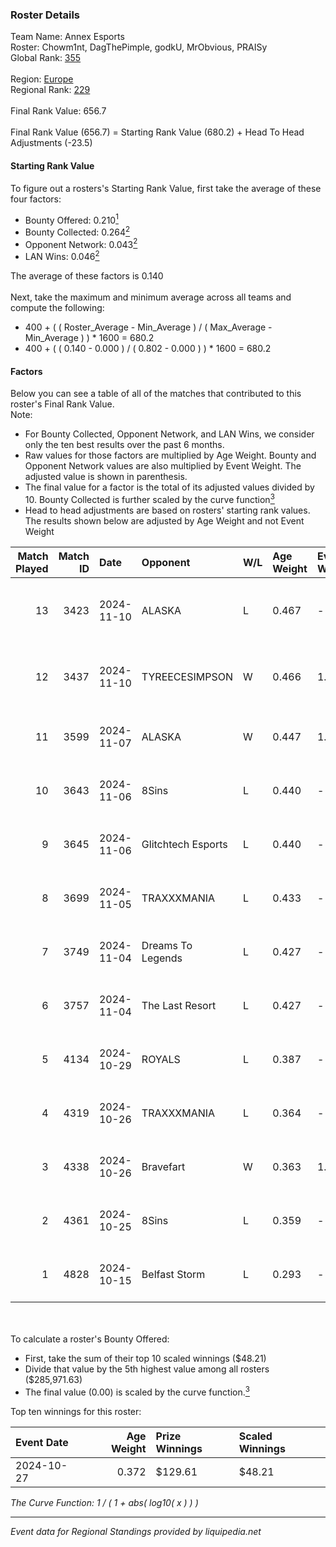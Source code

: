 ### Roster Details<br />
Team Name: Annex Esports<br />
Roster: Chowm1nt, DagThePimple, godkU, MrObvious, PRAISy<br />
Global Rank: [355](../../standings_global_2025_02_28.md)<br />
<br />
Region: [Europe]( ../../standings_europe_2025_02_28.md)<br />
Regional Rank: [229]( ../../standings_europe_2025_02_28.md)<br />
<br />
Final Rank Value:  656.7<br />
<br />
Final Rank Value (656.7) = Starting Rank Value (680.2) + Head To Head Adjustments (-23.5)<br />

#### Starting Rank Value<br />
To figure out a rosters's Starting Rank Value, first take the average of these four factors:<br />
- Bounty Offered: 0.210[<sup>1</sup>](#table2)
- Bounty Collected: 0.264[<sup>2</sup>](#table1)
- Opponent Network: 0.043[<sup>2</sup>](#table1)
- LAN Wins: 0.046[<sup>2</sup>](#table1)

The average of these factors is 0.140<br />
<br />
Next, take the maximum and minimum average across all teams and compute the following:<br />
- 400 + ( ( Roster_Average - Min_Average ) / ( Max_Average - Min_Average ) ) * 1600 = 680.2
- 400 + ( ( 0.140 - 0.000 ) / ( 0.802 - 0.000 ) ) * 1600 = 680.2


#### Factors<br />
Below you can see a table of all of the matches that contributed to this roster's Final Rank Value.<br />
Note:<br />

- For Bounty Collected, Opponent Network, and LAN Wins, we consider only the ten best results over the past 6 months.
- Raw values for those factors are multiplied by Age Weight. Bounty and Opponent Network values are also multiplied by Event Weight. The adjusted value is shown in parenthesis.
- The final value for a factor is the total of its adjusted values divided by 10. Bounty Collected is further scaled by the curve function[<sup>3</sup>](#curveFunction)
- Head to head adjustments are based on rosters' starting rank values. The results shown below are adjusted by Age Weight and not Event Weight
<span id="table1"></span><br />


| Match Played | Match ID | Date       | Opponent           | W/L | Age Weight | Event Weight | Bounty Collected | Opponent Network | LAN Wins  | H2H Adj. | Roster                                           |
| -: | -: | :- | :- | :- | :- | :- | :- | :- | :- | -: | :- |
|           13 |     3423 | 2024-11-10 | ALASKA             | L   | 0.467      | -            | -                | -                | -         |    -0.47 | Chowm1nt, DagThePimple, godkU, MrObvious, PRAISy |
|           12 |     3437 | 2024-11-10 | TYREECESIMPSON     | W   | 0.466      | 1.000        | 0.000 (0.000)    | 0.000 (0.000)    | 0 (0.000) |     2.83 | Chowm1nt, DagThePimple, godkU, MrObvious, PRAISy |
|           11 |     3599 | 2024-11-07 | ALASKA             | W   | 0.447      | 1.000        | 0.036 (0.016)    | 0.940 (0.420)    | 0 (0.000) |    13.68 | Chowm1nt, DagThePimple, godkU, m0g, MrObvious    |
|           10 |     3643 | 2024-11-06 | 8Sins              | L   | 0.440      | -            | -                | -                | -         |    -1.40 | Chowm1nt, DagThePimple, godkU, m0g, MrObvious    |
|            9 |     3645 | 2024-11-06 | Glitchtech Esports | L   | 0.440      | -            | -                | -                | -         |    -8.56 | Chowm1nt, DagThePimple, godkU, m0g, MrObvious    |
|            8 |     3699 | 2024-11-05 | TRAXXXMANIA        | L   | 0.433      | -            | -                | -                | -         |    -5.46 | Chowm1nt, DagThePimple, godkU, m0g, MrObvious    |
|            7 |     3749 | 2024-11-04 | Dreams To Legends  | L   | 0.427      | -            | -                | -                | -         |    -7.10 | Chowm1nt, DagThePimple, godkU, m0g, MrObvious    |
|            6 |     3757 | 2024-11-04 | The Last Resort    | L   | 0.427      | -            | -                | -                | -         |    -5.05 | Chowm1nt, DagThePimple, godkU, m0g, MrObvious    |
|            5 |     4134 | 2024-10-29 | ROYALS             | L   | 0.387      | -            | -                | -                | -         |    -4.44 | Chowm1nt, DagThePimple, godkU, m0g, MrObvious    |
|            4 |     4319 | 2024-10-26 | TRAXXXMANIA        | L   | 0.364      | -            | -                | -                | -         |    -5.14 | Chowm1nt, DagThePimple, godkU, m0g, MrObvious    |
|            3 |     4338 | 2024-10-26 | Bravefart          | W   | 0.363      | 1.000        | 0.000 (0.000)    | 0.018 (0.006)    | 1 (0.363) |     2.28 | Chowm1nt, DagThePimple, godkU, m0g, MrObvious    |
|            2 |     4361 | 2024-10-25 | 8Sins              | L   | 0.359      | -            | -                | -                | -         |    -1.33 | Chowm1nt, DagThePimple, godkU, m0g, MrObvious    |
|            1 |     4828 | 2024-10-15 | Belfast Storm      | L   | 0.293      | -            | -                | -                | -         |    -3.29 | Chowm1nt, DagThePimple, godkU, m0g, MrObvious    |

<br />
<span id="table2"></span><br />
To calculate a roster's Bounty Offered:<br />

- First, take the sum of their top 10 scaled winnings ($48.21)
- Divide that value by the 5th highest value among all rosters ($285,971.63)
- The final value (0.00) is scaled by the curve function.[<sup>3</sup>](#curveFunction)

Top ten winnings for this roster:<br />

| Event Date | Age Weight | Prize Winnings | Scaled Winnings |
| :- | -: | :- | :- |
| 2024-10-27 |      0.372 | $129.61        | $48.21          |


<span id="curveFunction"></span>_The Curve Function: 1 / ( 1 + abs( log10( x ) ) )_<br />

---
_Event data for Regional Standings provided by liquipedia.net_<br />
